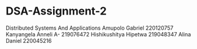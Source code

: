 # DSA-Assignment-2
Distributed Systems And Applications
Amupolo Gabriel 220120757
Kanyangela Anneli A- 219076472
Hishikushitya Hipetwa 219048347
Alina Daniel 220045216
